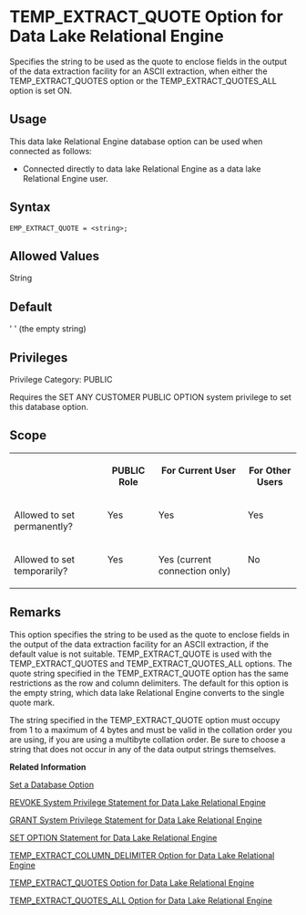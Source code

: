 <!-- loioa65f5a3e84f21015ac3ac1ab0990caf8 -->

# TEMP\_EXTRACT\_QUOTE Option for Data Lake Relational Engine

Specifies the string to be used as the quote to enclose fields in the output of the data extraction facility for an ASCII extraction, when either the TEMP\_EXTRACT\_QUOTES option or the TEMP\_EXTRACT\_QUOTES\_ALL option is set ON.



<a name="loioa65f5a3e84f21015ac3ac1ab0990caf8__section_d3p_24q_znb"/>

## Usage

This data lake Relational Engine database option can be used when connected as follows:

-   Connected directly to data lake Relational Engine as a data lake Relational Engine user.



<a name="loioa65f5a3e84f21015ac3ac1ab0990caf8__section_zx3_g24_hrb"/>

## Syntax

```
EMP_EXTRACT_QUOTE = <string>;
```



<a name="loioa65f5a3e84f21015ac3ac1ab0990caf8__iq_refso_1018"/>

## Allowed Values

String



<a name="loioa65f5a3e84f21015ac3ac1ab0990caf8__iq_refso_1019"/>

## Default

' ' \(the empty string\)



<a name="loioa65f5a3e84f21015ac3ac1ab0990caf8__section_k3c_gxb_3qb"/>

## Privileges

Privilege Category: PUBLIC

Requires the SET ANY CUSTOMER PUBLIC OPTION system privilege to set this database option.



<a name="loioa65f5a3e84f21015ac3ac1ab0990caf8__iq_refso_1020"/>

## Scope


<table>
<tr>
<th valign="top">

 

</th>
<th valign="top">

PUBLIC Role

</th>
<th valign="top">

For Current User

</th>
<th valign="top">

For Other Users

</th>
</tr>
<tr>
<td valign="top">

Allowed to set permanently?

</td>
<td valign="top">

Yes

</td>
<td valign="top">

Yes

</td>
<td valign="top">

Yes

</td>
</tr>
<tr>
<td valign="top">

Allowed to set temporarily?

</td>
<td valign="top">

Yes

</td>
<td valign="top">

Yes \(current connection only\)

</td>
<td valign="top">

No

</td>
</tr>
</table>



<a name="loioa65f5a3e84f21015ac3ac1ab0990caf8__iq_refso_1021"/>

## Remarks

This option specifies the string to be used as the quote to enclose fields in the output of the data extraction facility for an ASCII extraction, if the default value is not suitable. TEMP\_EXTRACT\_QUOTE is used with the TEMP\_EXTRACT\_QUOTES and TEMP\_EXTRACT\_QUOTES\_ALL options. The quote string specified in the TEMP\_EXTRACT\_QUOTE option has the same restrictions as the row and column delimiters. The default for this option is the empty string, which data lake Relational Engine converts to the single quote mark.

The string specified in the TEMP\_EXTRACT\_QUOTE option must occupy from 1 to a maximum of 4 bytes and must be valid in the collation order you are using, if you are using a multibyte collation order. Be sure to choose a string that does not occur in any of the data output strings themselves.

**Related Information**  


[Set a Database Option](set-a-database-option-0dcb893.md "You set options with the SET OPTION statement.")

[REVOKE System Privilege Statement for Data Lake Relational Engine](../080-sql-statements/revoke-system-privilege-statement-for-data-lake-relational-engine-a3eadda.md "Removes specific system privileges from specific users and the right to administer the privilege.")

[GRANT System Privilege Statement for Data Lake Relational Engine](../080-sql-statements/grant-system-privilege-statement-for-data-lake-relational-engine-a3dfcb0.md "Grants specific system privileges to users or roles, with or without administrative rights.")

[SET OPTION Statement for Data Lake Relational Engine](../080-sql-statements/set-option-statement-for-data-lake-relational-engine-a625da7.md "Changes options that affect the behavior of the database and its compatibility with Transact-SQL. Setting the value of an option can change the behavior for all users or an individual user, in either a temporary or permanent scope.")

[TEMP\_EXTRACT\_COLUMN\_DELIMITER Option for Data Lake Relational Engine](temp-extract-column-delimiter-option-for-data-lake-relational-engine-a65c4d6.md "Specifies the delimiter between columns in the output of the data extraction facility for an ASCII extraction.")

[TEMP\_EXTRACT\_QUOTES Option for Data Lake Relational Engine](temp-extract-quotes-option-for-data-lake-relational-engine-a65fdb5.md "Specifies that string fields are enclosed in quotes in the output of the data extraction facility for an ASCII extraction.")

[TEMP\_EXTRACT\_QUOTES\_ALL Option for Data Lake Relational Engine](temp-extract-quotes-all-option-for-data-lake-relational-engine-a6605bd.md "Specifies that all fields are enclosed in quotes in the output of the data extraction facility for an ASCII extraction.")

